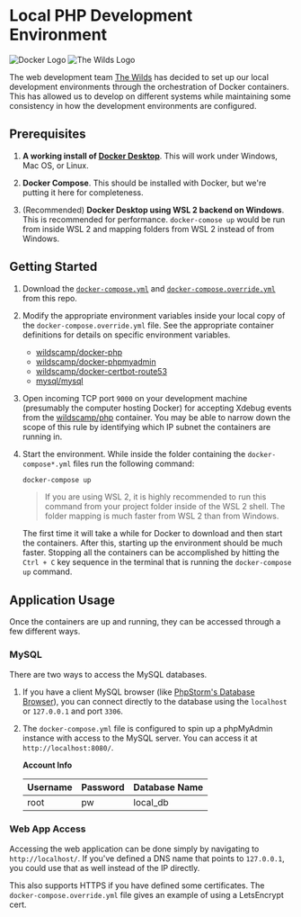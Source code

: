 # Local PHP Development Environment

![Docker Logo](https://www.gravatar.com/avatar/def8e498c0e2b4d1b0cb398ca164cddd?s=115) ![The Wilds Logo](https://avatars1.githubusercontent.com/u/11079956?v=3&s=115)

The web development team [The Wilds](http://wilds.org) has decided to set up our
local development environments through the orchestration of Docker containers. This
has allowed us to develop on different systems while maintaining some consistency
in how the development environments are configured.

## Prerequisites

1) **A working install of [Docker Desktop](https://www.docker.com/products/docker-desktop)**. This
   will work under Windows, Mac OS, or Linux.
  
2) **Docker Compose**. This should be installed with Docker, but we're putting it
   here for completeness.

3) (Recommended) **Docker Desktop using WSL 2 backend on Windows**. This is recommended
   for performance. `docker-comose up` would be run from inside WSL 2 and mapping folders from
   WSL 2 instead of from Windows.

## Getting Started

1) Download the [`docker-compose.yml`](https://github.com/wildscamp/docker-localphpdevenvironment/blob/master/docker-compose.yml)
   and [`docker-compose.override.yml`](https://github.com/wildscamp/docker-localphpdevenvironment/blob/master/docker-compose.override.yml)
   from this repo.

2) Modify the appropriate environment variables inside your local copy of the
   `docker-compose.override.yml` file. See the appropriate container definitions for details
   on specific environment variables.

   * [wildscamp/docker-php](https://github.com/wildscamp/docker-php)
   * [wildscamp/docker-phpmyadmin](https://github.com/wildscamp/docker-phpmyadmin)
   * [wildscamp/docker-certbot-route53](https://github.com/wildscamp/docker-certbot-route53)
   * [mysql/mysql](https://hub.docker.com/_/mysql)

3) Open incoming TCP port `9000` on your development machine (presumably the
   computer hosting Docker) for accepting Xdebug events from the
   [wildscamp/php](https://hub.docker.com/r/wildscamp/php/) container. You may be
   able to narrow down the scope of this rule by identifying which IP subnet the
   containers are running in.

4) Start the environment. While inside the folder containing the
   `docker-compose*.yml` files run the following command:

   ```bash
   docker-compose up
   ```

   > If you are using WSL 2, it is highly recommended to run this command from
   your project folder inside of the WSL 2 shell. The folder mapping is much faster
   from WSL 2 than from Windows.

   The first time it will take a while for Docker to download and then start the
   containers. After this, starting up the environment should be much faster.
   Stopping all the containers can be accomplished by hitting the `Ctrl + C` key
   sequence in the terminal that is running the `docker-compose up` command.

## Application Usage

Once the containers are up and running, they can be accessed through a few
different ways.

### MySQL

There are two ways to access the MySQL databases.

1) If you have a client MySQL browser (like
   [PhpStorm's Database Browser](https://www.jetbrains.com/help/phpstorm/settings-tools-database.html)),
   you can connect directly to the database using the `localhost` or `127.0.0.1` and
   port `3306`.

2) The `docker-compose.yml` file is configured to spin up a phpMyAdmin instance
   with access to the MySQL server. You can access it at
   `http://localhost:8080/`.

   **Account Info**

   | Username | Password | Database Name |
   |----------|----------|---------------|
   | root     | pw       | local_db

### Web App Access

Accessing the web application can be done simply by navigating to
`http://localhost/`. If you've defined a DNS name that points to
`127.0.0.1`, you could use that as well instead of the IP directly.

This also supports HTTPS if you have defined some certificates. The
`docker-compose.override.yml` file gives an example of using a LetsEncrypt cert.
